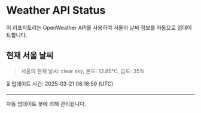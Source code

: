 
# Weather API Status

이 리포지토리는 OpenWeather API를 사용하여 서울의 날씨 정보를 자동으로 업데이트합니다.

## 현재 서울 날씨
> 서울의 현재 날씨: clear sky, 온도: 13.85°C, 습도: 35%

⏳ 업데이트 시간: 2025-03-21 08:18:59 (UTC)

---
자동 업데이트 봇에 의해 관리됩니다.
